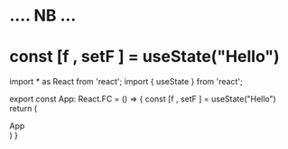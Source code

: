 # .... NB ... 
#   const [f , setF ] = useState<string>("Hello")



import * as React from 'react';
import { useState } from 'react';


export const App: React.FC = () => {
  const [f , setF ] = useState<string>("Hello")
  return (
    <div>App</div>
  )
}